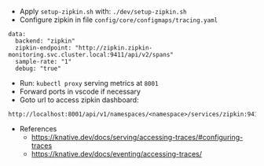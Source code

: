 - Apply `setup-zipkin.sh` with: `./dev/setup-zipkin.sh`
- Configure zipkin in file `config/core/configmaps/tracing.yaml`
```
data:
  backend: "zipkin"
  zipkin-endpoint: "http://zipkin.zipkin-monitoring.svc.cluster.local:9411/api/v2/spans"
  sample-rate: "1"
  debug: "true"
```
- Run: `kubectl proxy` serving metrics at `8001`
- Forward ports in vscode if necessary
- Goto url to access zipkin dashboard: 
```
http://localhost:8001/api/v1/namespaces/<namespace>/services/zipkin:9411/proxy/zipkin/
```

- References
    - https://knative.dev/docs/serving/accessing-traces/#configuring-traces
    - https://knative.dev/docs/eventing/accessing-traces/